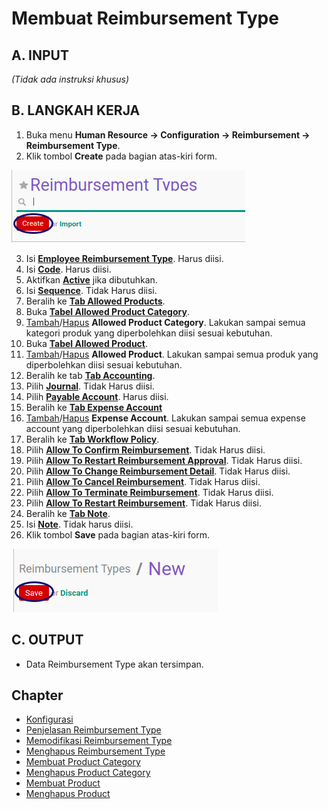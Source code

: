 # Membuat Reimbursement Type

## A. INPUT

*(Tidak ada instruksi khusus)*

## B. LANGKAH KERJA

1. Buka menu **Human Resource -> Configuration -> Reimbursement -> Reimbursement Type**.
2. Klik tombol **Create** pada bagian atas-kiri form.

![](../../img/reimbursement-type/tombol-create.png)

3. Isi **[Employee Reimbursement Type](./penjelasan.md#field-name)**. Harus diisi.
4. Isi **[Code](./penjelasan.md#field-code)**. Harus diisi.
5. Aktifkan **[Active](./penjelasan.md#field-active)** jika dibutuhkan.
6. Isi **[Sequence](./penjelasan.md#field-sequence)**. Tidak Harus diisi.
7. Beralih ke **[Tab Allowed Products](./penjelasan.md#tab-allowed-product)**.
8. Buka **[Tabel Allowed Product Category](./penjelasan.md#tab-tab-allowed-product-category)**.
9. <a name="l9">[Tambah](./membuat-product-category.md)/[Hapus](./menghapus-product-category.md)</a>  **Allowed Product Category**. Lakukan sampai semua kategori produk yang diperbolehkan diisi sesuai kebutuhan.
10. Buka **[Tabel Allowed Product](./penjelasan.md#tab-tab-allowed-product)**.
11. <a name="l11">[Tambah](./membuat-product.md)/[Hapus](./menghapus-product.md)</a>  **Allowed Product**. Lakukan sampai semua produk yang diperbolehkan diisi sesuai kebutuhan.
12. Beralih ke tab **[Tab Accounting](./penjelasan.md#tab-accounting)**.
13. Pilih **[Journal](./penjelasan.md#field-journal)**. Tidak Harus diisi.
14. Pilih **[Payable Account](./penjelasan.md#field-payable-account)**. Harus diisi.
15. Beralih ke **[Tab Expense Account](./penjelasan.md#tab-expense-account)**
16. <a name="l16">[Tambah](./menambahkan-expense-account.md)/[Hapus](./menghapus-expense-account.md)</a>  **Expense Account**. Lakukan sampai semua expense account yang diperbolehkan diisi sesuai kebutuhan.
17. Beralih ke **[Tab Workflow Policy](./penjelasan.md#tab-workflow-policy)**.
18. Pilih **[Allow To Confirm Reimbursement](./penjelasan.md#field-confirm)**. Tidak Harus diisi.
19. Pilih **[Allow To Restart Reimbursement Approval](./penjelasan.md#field-restart-approval)**. Tidak Harus diisi.
20. Pilih **[Allow To Change Reimbursement Detail](./penjelasan.md#field-change)**. Tidak Harus diisi.
21. Pilih **[Allow To Cancel Reimbursement](./penjelasan.md#field-cancel)**. Tidak Harus diisi.
22. Pilih **[Allow To Terminate Reimbursement](./penjelasan.md#field-terminate)**. Tidak Harus diisi.
23. Pilih **[Allow To Restart Reimbursement](./penjelasan.md#field-restart)**. Tidak Harus diisi.
24. Beralih ke **[Tab Note](./penjelasan.md#tab-note)**.
25. Isi **[Note](./penjelasan.md#field-note)**. Tidak harus diisi.
26. Klik tombol **Save** pada bagian atas-kiri form.

![](../../img/reimbursement-type/tombol-save.png)

## C. OUTPUT

* Data Reimbursement Type akan tersimpan.

## Chapter
- [Konfigurasi](../../konfigurasi.md)
- [Penjelasan Reimbursement Type](./penjelasan.md)
- [Memodifikasi Reimbursement Type](./memodifikasi.md)
- [Menghapus Reimbursement Type](./menghapus.md)
- [Membuat Product Category](./membuat-product-category.md)
- [Menghapus Product Category](./menghapus-product-category.md)
- [Membuat Product](./membuat-product.md)
- [Menghapus Product](./menghapus-product.md)
